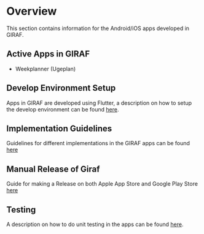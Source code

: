 # Overview

This section contains information for the Android/iOS apps developed in GIRAF.

## Active Apps in GIRAF

- Weekplanner (Ugeplan)

## Develop Environment Setup

Apps in GIRAF are developed using Flutter, a description on how to setup the
develop environment can be found [here](development_environment_setup.md). 

## Implementation Guidelines

Guidelines for different implementations in the GIRAF apps can be found [here](./Guidelines/index.md)   

## Manual Release of Giraf

Guide for making a Release on both Apple App Store and Google Play Store [here](./release_guide.md)

## Testing

A description on how to do unit testing in the apps can be found [here](test.md).
